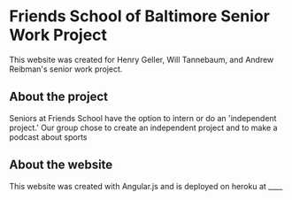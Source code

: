 # Friends School of Baltimore Senior Work Project 

This website was created for Henry Geller, Will Tannebaum, and Andrew Reibman's senior work project.

## About the project

Seniors at Friends School have the option to intern or do an 'independent project.' Our group chose to create an independent project and to make a podcast about sports

## About the website

This website was created with Angular.js and is deployed on heroku at ____
